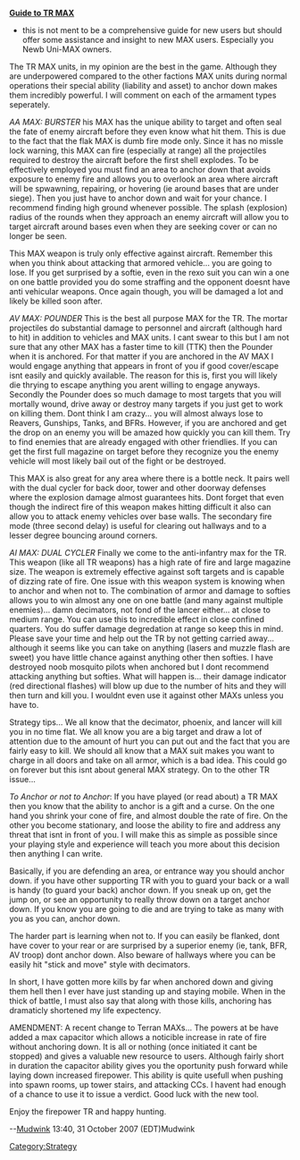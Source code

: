 [**Guide to TR MAX**]('''Guide_to_TR_MAX''' "wikilink")

-   this is not ment to be a comprehensive guide for new users but
    should offer some assistance and insight to new MAX users.
    Especially you Newb Uni-MAX owners.

The TR MAX units, in my opinion are the best in the game. Although they
are underpowered compared to the other factions MAX units during normal
operations their special ability (liability and asset) to anchor down
makes them incredibly powerful. I will comment on each of the armament
types seperately.

*AA MAX: BURSTER* his MAX has the unique ability to target and often
seal the fate of enemy aircraft before they even know what hit them.
This is due to the fact that the flak MAX is dumb fire mode only. Since
it has no missle lock warning, this MAX can fire (especially at range)
all the projectiles required to destroy the aircraft before the first
shell explodes. To be effectively employed you must find an area to
anchor down that avoids exposure to enemy fire and allows you to
overlook an area where aircraft will be spwawning, repairing, or
hovering (ie around bases that are under siege). Then you just have to
anchor down and wait for your chance. I recommend finding high ground
whenever possible. The splash (explosion) radius of the rounds when they
approach an enemy aircraft will allow you to target aircraft around
bases even when they are seeking cover or can no longer be seen.

This MAX weapon is truly only effective against aircraft. Remember this
when you think about attacking that armored vehicle... you are going to
lose. If you get surprised by a softie, even in the rexo suit you can
win a one on one battle provided you do some straffing and the opponent
doesnt have anti vehicular weapons. Once again though, you will be
damaged a lot and likely be killed soon after.

*AV MAX: POUNDER* This is the best all purpose MAX for the TR. The
mortar projectiles do substantial damage to personnel and aircraft
(although hard to hit) in addition to vehicles and MAX units. I cant
swear to this but I am not sure that any other MAX has a faster time to
kill (TTK) then the Pounder when it is anchored. For that matter if you
are anchored in the AV MAX I would engage anything that appears in front
of you if good cover/escape isnt easily and quickly available. The
reason for this is, first you will likely die thrying to escape anything
you arent willing to engage anyways. Secondly the Pounder does so much
damage to most targets that you will mortally wound, drive away or
destroy many targets if you just get to work on killing them. Dont think
I am crazy... you will almost always lose to Reavers, Gunships, Tanks,
and BFRs. However, if you are anchored and get the drop on an enemy you
will be amazed how quickly you can kill them. Try to find enemies that
are already engaged with other friendlies. If you can get the first full
magazine on target before they recognize you the enemy vehicle will most
likely bail out of the fight or be destroyed.

This MAX is also great for any area where there is a bottle neck. It
pairs well with the dual cycler for back door, tower and other doorway
defenses where the explosion damage almost guarantees hits. Dont forget
that even though the indirect fire of this weapon makes hitting
difficult it also can allow you to attack enemy vehicles over base
walls. The secondary fire mode (three second delay) is useful for
clearing out hallways and to a lesser degree bouncing around corners.

*AI MAX: DUAL CYCLER* Finally we come to the anti-infantry max for the
TR. This weapon (like all TR weapons) has a high rate of fire and large
magazine size. The weapon is extremely effective against soft targets
and is capable of dizzing rate of fire. One issue with this weapon
system is knowing when to anchor and when not to. The combination of
armor and damage to softies allows you to win almost any one on one
battle (and many against multiple enemies)... damn decimators, not fond
of the lancer either... at close to medium range. You can use this to
incredible effect in close confined quarters. You do suffer damage
degredation at range so keep this in mind. Please save your time and
help out the TR by not getting carried away... although it seems like
you can take on anything (lasers and muzzle flash are sweet) you have
little chance against anything other then softies. I have destroyed noob
mosquito pilots when anchored but I dont recommend attacking anything
but softies. What will happen is... their damage indicator (red
directional flashes) will blow up due to the number of hits and they
will then turn and kill you. I wouldnt even use it against other MAXs
unless you have to.

Strategy tips... We all know that the decimator, phoenix, and lancer
will kill you in no time flat. We all know you are a big target and draw
a lot of attention due to the amount of hurt you can put out and the
fact that you are fairly easy to kill. We should all know that a MAX
suit makes you want to charge in all doors and take on all armor, which
is a bad idea. This could go on forever but this isnt about general MAX
strategy. On to the other TR issue...

*To Anchor or not to Anchor*: If you have played (or read about) a TR
MAX then you know that the ability to anchor is a gift and a curse. On
the one hand you shrink your cone of fire, and almost double the rate of
fire. On the other you become stationary, and loose the ability to fire
and address any threat that isnt in front of you. I will make this as
simple as possible since your playing style and experience will teach
you more about this decision then anything I can write.

Basically, if you are defending an area, or entrance way you should
anchor down. if you have other supporting TR with you to guard your back
or a wall is handy (to guard your back) anchor down. If you sneak up on,
get the jump on, or see an opportunity to really throw down on a target
anchor down. If you know you are going to die and are trying to take as
many with you as you can, anchor down.

The harder part is learning when not to. If you can easily be flanked,
dont have cover to your rear or are surprised by a superior enemy (ie,
tank, BFR, AV troop) dont anchor down. Also beware of hallways where you
can be easily hit "stick and move" style with decimators.

In short, I have gotten more kills by far when anchored down and giving
them hell then I ever have just standing up and staying mobile. When in
the thick of battle, I must also say that along with those kills,
anchoring has dramaticly shortened my life expectency.

AMENDMENT: A recent change to Terran MAXs... The powers at be have added
a max capacitor which allows a noticible increase in rate of fire
without anchoring down. It is all or nothing (once initiated it cant be
stopped) and gives a valuable new resource to users. Although fairly
short in duration the capacitor ability gives you the oportunity push
forward while laying down increased firepower. This ability is quite
usefull when pushing into spawn rooms, up tower stairs, and attacking
CCs. I havent had enough of a chance to use it to issue a verdict. Good
luck with the new tool.

Enjoy the firepower TR and happy hunting.

--[Mudwink](User:Mudwink "wikilink") 13:40, 31 October 2007 (EDT)Mudwink

[Category:Strategy](Category:Strategy "wikilink")